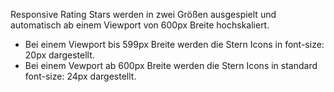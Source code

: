 Responsive Rating Stars werden in zwei Größen ausgespielt und automatisch ab einem Viewport von 600px Breite hochskaliert.  

- Bei einem Viewport bis 599px Breite werden die Stern Icons in font-size: 20px dargestellt.
- Bei einem Vewport ab 600px Breite werden die Stern Icons in standard font-size: 24px dargestellt.

